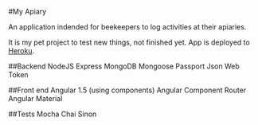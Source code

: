 #My Apiary

An application indended for beekeepers to log activities at their apiaries.

It is my pet project to test new things, not finished yet.
App is deployed to [Heroku](http://myapiary.herokuapp.com). 

##Backend
NodeJS
Express
MongoDB
Mongoose
Passport
Json Web Token

##Front end
Angular 1.5 (using components)
Angular Component Router
Angular Material

##Tests
Mocha
Chai
Sinon
